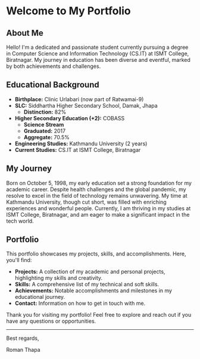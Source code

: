# Welcome to My Portfolio

## About Me

Hello! I'm a dedicated and passionate student currently pursuing a degree in Computer Science and Information Technology (CS.IT) at ISMT College, Biratnagar. My journey in education has been diverse and eventful, marked by both achievements and challenges.

## Educational Background

- **Birthplace:** Clinic Urlabari (now part of Ratwamai-9)
- **SLC:** Siddhartha Higher Secondary School, Damak, Jhapa
  - **Distinction:** 82%
- **Higher Secondary Education (+2):** COBASS
  - **Science Stream**
  - **Graduated:** 2017
  - **Aggregate:** 70.5%
- **Engineering Studies:** Kathmandu University (2 years)
- **Current Studies:** CS.IT at ISMT College, Biratnagar

## My Journey

Born on October 5, 1998, my early education set a strong foundation for my academic career. Despite health challenges and the global pandemic, my resolve to excel in the field of technology remains unwavering. My time at Kathmandu University, though cut short, was filled with enriching experiences and wonderful people. Currently, I am thriving in my studies at ISMT College, Biratnagar, and am eager to make a significant impact in the tech world.

## Portfolio

This portfolio showcases my projects, skills, and accomplishments. Here, you'll find:

- **Projects:** A collection of my academic and personal projects, highlighting my skills and creativity.
- **Skills:** A comprehensive list of my technical and soft skills.
- **Achievements:** Notable accomplishments and milestones in my educational journey.
- **Contact:** Information on how to get in touch with me.

Thank you for visiting my portfolio! Feel free to explore and reach out if you have any questions or opportunities.

---

Best regards,

Roman Thapa
